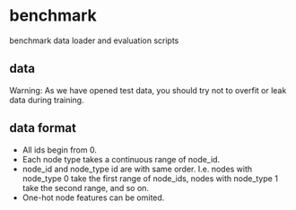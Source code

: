 # benchmark

benchmark data loader and evaluation scripts

## data

Warning: As we have opened test data, you should try not to overfit or leak data during training.

## data format

* All ids begin from 0.
* Each node type takes a continuous range of node_id.
* node_id and node_type id are with same order. I.e. nodes with node_type 0 take the first range of node_ids, nodes with node_type 1 take the second range, and so on.
* One-hot node features can be omited.